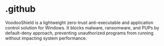 # .github
VoodooShield is a lightweight zero-trust anti-executable and application control solution for Windows. It blocks malware, ransomware, and PUPs by default-deny approach, preventing unauthorized programs from running without impacting system performance.
